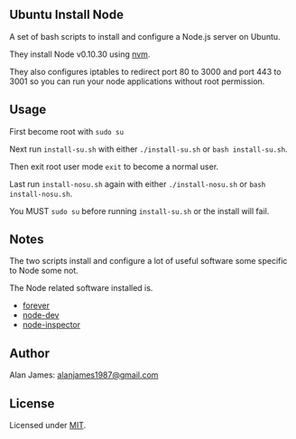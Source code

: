 Ubuntu Install Node
---

A set of bash scripts to install and configure a Node.js server on Ubuntu.

They install Node v0.10.30 using [nvm](https://github.com/creationix/nvm).

They also configures iptables to redirect port 80 to 3000 and port 443 to 3001 so you can run your node applications without root permission. 

Usage
---

First become root with `sudo su` 

Next run `install-su.sh` with either `./install-su.sh` or `bash install-su.sh`.

Then exit root user mode `exit` to become a normal user.

Last run `install-nosu.sh` again with either `./install-nosu.sh` or `bash install-nosu.sh`.

You MUST `sudo su` before running `install-su.sh` or the install will fail.

Notes
---

The two scripts install and configure a lot of useful software some specific to Node some not. 

The Node related software installed is.
* [forever](https://github.com/nodejitsu/forever)
* [node-dev](https://github.com/fgnass/node-dev)
* [node-inspector](https://github.com/node-inspector/node-inspector)

Author
---
Alan James: [alanjames1987@gmail.com](mailto:alanjames1987@gmail.com)

License
---
Licensed under [MIT](https://github.com/alanjames1987/ubuntu-install-node/blob/master/LICENSE).